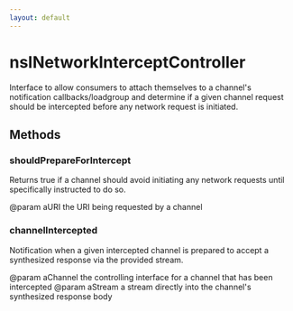 ```yaml
---
layout: default
---
```


# nsINetworkInterceptController #

Interface to allow consumers to attach themselves to a channel's
notification callbacks/loadgroup and determine if a given channel
request should be intercepted before any network request is initiated.


## Methods ##

### shouldPrepareForIntercept ###

Returns true if a channel should avoid initiating any network
requests until specifically instructed to do so.

@param aURI the URI being requested by a channel


### channelIntercepted ###

Notification when a given intercepted channel is prepared to accept a synthesized
response via the provided stream.

@param aChannel the controlling interface for a channel that has been intercepted
@param aStream a stream directly into the channel's synthesized response body

